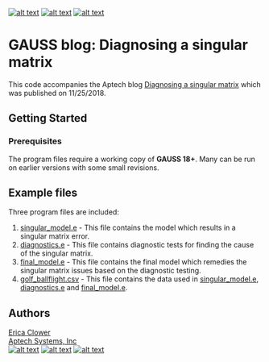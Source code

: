 [![alt text][1.1]][1]
[![alt text][2.1]][2]
[![alt text][3.1]][3]

# GAUSS blog: Diagnosing a singular matrix
This code accompanies the Aptech blog [Diagnosing a singular matrix](https://www.aptech.com/blog/diagnosing-a-singular-matrix/) which was published on 11/25/2018.

## Getting Started
### Prerequisites
The program files require a working copy of **GAUSS 18+**. Many can be run on earlier versions with some small revisions.

## Example files
Three program files are included:
1. [singular_model.e](singular_model.e) - This file contains the model which results in a singular matrix error.
2. [diagnostics.e](diagnostics.e) - This file contains diagnostic tests for finding the cause of the singular matrix.
3. [final_model.e](final_model.e) - This file contains the final model which remedies the singular matrix issues based on the diagnostic testing.
3. [golf_ballflight.csv](golf_ballflight.csv) - This file contains the data used in [singular_model.e](singular_model.e), [diagnostics.e](diagnostics.e) and [final_model.e](final_model.e).

## Authors
[Erica Clower](mailto:eclower@aptech.com)  
[Aptech Systems, Inc](https://www.aptech.com/)  
[![alt text][1.1]][1]
[![alt text][2.1]][2]
[![alt text][3.1]][3]

<!-- links to social media icons -->
[1.1]: https://www.aptech.com/wp-content/uploads/2019/02/fb.png (Visit Aptech Facebook)
[2.1]: https://www.aptech.com/wp-content/uploads/2019/02/gh.png (Aptech Github)
[3.1]: https://www.aptech.com/wp-content/uploads/2019/02/li.png (Find us on LinkedIn)

<!-- links to your social media accounts -->
[1]: https://www.facebook.com/GAUSSAptech/
[2]: https://github.com/aptech
[3]: https://linkedin.com/in/ericaclower
<!-- Please don't remove this: Grab your social icons from https://github.com/carlsednaoui/gitsocial -->
